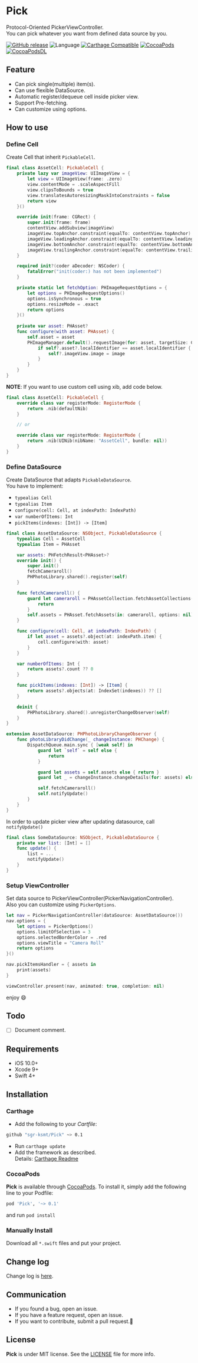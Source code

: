# Pick
Protocol-Oriented PickerViewController.  
You can pick whatever you want from defined data source by you.

[![GitHub release](https://img.shields.io/github/release/sgr-ksmt/Pick.svg)](https://github.com/sgr-ksmt/Pick/releases)
![Language](https://img.shields.io/badge/language-Swift%204-orange.svg)
[![Carthage Compatible](https://img.shields.io/badge/Carthage-compatible-4BC51D.svg?style=flat)](https://github.com/Carthage/Carthage)
[![CocoaPods](https://img.shields.io/badge/Cocoa%20Pods-✓-4BC51D.svg?style=flat)](https://cocoapods.org/pods/Pick)
[![CocoaPodsDL](https://img.shields.io/cocoapods/dt/Pick.svg)](https://cocoapods.org/pods/Pick)

## Feature
- Can pick single(multiple) item(s).
- Can use flexible DataSource.
- Automatic register/dequeue cell inside picker view.
- Support Pre-fetching.
- Can customize using options.

## How to use

### Define Cell
Create Cell that inherit `PickableCell`.

```swift
final class AssetCell: PickableCell {
    private lazy var imageView: UIImageView = {
        let view = UIImageView(frame: .zero)
        view.contentMode = .scaleAspectFill
        view.clipsToBounds = true
        view.translatesAutoresizingMaskIntoConstraints = false
        return view
    }()

    override init(frame: CGRect) {
        super.init(frame: frame)
        contentView.addSubview(imageView)
        imageView.topAnchor.constraint(equalTo: contentView.topAnchor).isActive = true
        imageView.leadingAnchor.constraint(equalTo: contentView.leadingAnchor).isActive = true
        imageView.bottomAnchor.constraint(equalTo: contentView.bottomAnchor).isActive = true
        imageView.trailingAnchor.constraint(equalTo: contentView.trailingAnchor).isActive = true
    }

    required init?(coder aDecoder: NSCoder) {
        fatalError("init(coder:) has not been implemented")
    }

    private static let fetchOption: PHImageRequestOptions = {
        let options = PHImageRequestOptions()
        options.isSynchronous = true
        options.resizeMode = .exact
        return options
    }()
    
    private var asset: PHAsset?
    func configure(with asset: PHAsset) {
        self.asset = asset
        PHImageManager.default().requestImage(for: asset, targetSize: CGSize(width: 300, height: 300), contentMode: .aspectFill, options: type(of: self).fetchOption) { [weak self] (image, _) in
            if self?.asset?.localIdentifier == asset.localIdentifier {
                self?.imageView.image = image
            }
        }
    }
}
```

**NOTE**: If you want to use custom cell using xib, add code below.

```swift
final class AssetCell: PickableCell {
    override class var registerMode: RegisterMode {
        return .nib(defaultNib)
    }

    // or

    override class var registerMode: RegisterMode {
        return .nib(UINib(nibName: "AssetCell", bundle: nil))
    }
}
```

### Define DataSource
Create DataSource that adapts `PickableDataSource`.  
You have to implement:

- `typealias Cell`
- `typealias Item`
- `configure(cell: Cell, at indexPath: IndexPath)`
- `var numberOfItems: Int`
- `pickItems(indexes: [Int]) -> [Item]`

```swift
final class AssetDataSource: NSObject, PickableDataSource {
    typealias Cell = AssetCell
    typealias Item = PHAsset

    var assets: PHFetchResult<PHAsset>?
    override init() {
        super.init()
        fetchCameraroll()
        PHPhotoLibrary.shared().register(self)
    }

    func fetchCameraroll() {
        guard let cameraroll = PHAssetCollection.fetchAssetCollections(with: .smartAlbum, subtype: .smartAlbumUserLibrary, options: nil).firstObject else {
            return
        }
        self.assets = PHAsset.fetchAssets(in: cameraroll, options: nil)
    }

    func configure(cell: Cell, at indexPath: IndexPath) {
        if let asset = assets?.object(at: indexPath.item) {
            cell.configure(with: asset)
        }
    }

    var numberOfItems: Int {
        return assets?.count ?? 0
    }

    func pickItems(indexes: [Int]) -> [Item] {
        return assets?.objects(at: IndexSet(indexes)) ?? []
    }

    deinit {
        PHPhotoLibrary.shared().unregisterChangeObserver(self)
    }
}

extension AssetDataSource: PHPhotoLibraryChangeObserver {
    func photoLibraryDidChange(_ changeInstance: PHChange) {
        DispatchQueue.main.sync { [weak self] in
            guard let `self` = self else {
                return
            }

            guard let assets = self.assets else { return }
            guard let _ = changeInstance.changeDetails(for: assets) else { return }

            self.fetchCameraroll()
            self.notifyUpdate()
        }
    }
}
```

In order to update picker view after updating datasource, call `notifyUpdate()`

```swift
final class SomeDataSource: NSObject, PickableDataSource {
    private var list: [Int] = []
    func update() {
        list = ...
        notifyUpdate()
    }
}
```

### Setup ViewController
Set data source to PickerViewController(PickerNavigationController).  
Also you can customize using `PickerOptions`.

```swift
let nav = PickerNavigationController(dataSource: AssetDataSource())
nav.options = {
    let options = PickerOptions()
    options.limitOfSelection = 3
    options.selectedBorderColor = .red
    options.viewTitle = "Camera Roll"
    return options
}()

nav.pickItemsHandler = { assets in
    print(assets)
}

viewController.present(nav, animated: true, completion: nil)
```

enjoy 😄

## Todo
- [ ] Document comment.

## Requirements
- iOS 10.0+
- Xcode 9+
- Swift 4+

## Installation

### Carthage

- Add the following to your *Cartfile*:

```bash
github "sgr-ksmt/Pick" ~> 0.1
```

- Run `carthage update`
- Add the framework as described.
<br> Details: [Carthage Readme](https://github.com/Carthage/Carthage#adding-frameworks-to-an-application)


### CocoaPods

**Pick** is available through [CocoaPods](http://cocoapods.org). To install
it, simply add the following line to your Podfile:

```ruby
pod 'Pick', '~> 0.1'
```

and run `pod install`

### Manually Install
Download all `*.swift` files and put your project.

## Change log
Change log is [here](https://github.com/sgr-ksmt/Pick/blob/master/CHANGELOG.md).

## Communication
- If you found a bug, open an issue.
- If you have a feature request, open an issue.
- If you want to contribute, submit a pull request.:muscle:

## License

**Pick** is under MIT license. See the [LICENSE](LICENSE) file for more info.